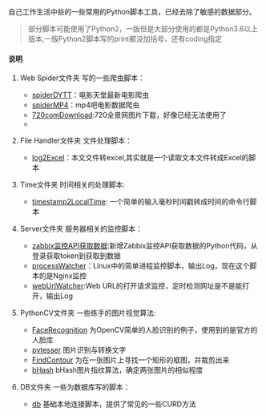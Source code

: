 自己工作生活中些的一些常用的Python脚本工具，已经去除了敏感的数据部分。
 
>    部分脚本可能使用了Python2，一版但是大部分使用的都是Python3.6以上版本,一版Python2脚本写的print都没加括号，还有coding指定
#### 说明
1. Web Spider文件夹
    写的一些爬虫脚本：
   - [spiderDYTT](./Web%20Spider/spiderDYTT.py)：电影天堂最新电影爬虫
   - [spiderMP4](./Web%20Spider/spiderMP4ba.py)：mp4吧电影数据爬虫
   - [720comDownload](./Web%20Spider/720comVRImgDownloader.py):720全景网图片下载，好像已经无法使用了
   - 

2. File Handler文件夹 文件处理脚本：
   - [log2Excel](./File%20Handler/log2Excel.py)：本文文件转excel,其实就是一个读取文本文件转成Excel的脚本

3. Time文件夹 时间相关的处理脚本:
    - [timestamp2LocalTime](./Time/timestamp2LocalTime.py): 一个简单的输入毫秒时间戳转成时间的命令行脚本

4. Server文件夹 服务器相关的监控脚本：
    - [zabbix监控API获取数据](./Server/Zabbix监控获取数据):新增Zabbix监控API获取数据的Python代码，从登录获取token到获取到数据
    - [processWatcher](./Server/prccessWatch.py)：Linux中的简单进程监控脚本，输出Log，现在这个脚本的是Nginx监控
    - [webUrlWatcher](./Server/webUrlWatcher.py):Web URL的打开请求监控，定时检测网址是不是能打开，输出Log

5. PythonCV文件夹 一些练手的图片视觉算法:
    - [FaceRecognition](./PythonCV/FaceRecognition) 为OpenCV简单的人脸识别的例子，使用到的是官方的人脸库
    - [pytesser](./PythonCV/Pytesser) 图片识别与转换文字
    - [FindContour](./PythonCV/FindContour) 为在一张图片上寻找一个矩形的框图，并裁剪出来
    - [bHash](./PythonCV/bHash) bHash图片指纹算法，确定两张图片的相似程度 
6. DB文件夹 一些为数据库写的脚本：
   - [db](./DB/db.py) 基础本地连接脚本，提供了常见的一些CURD方法





